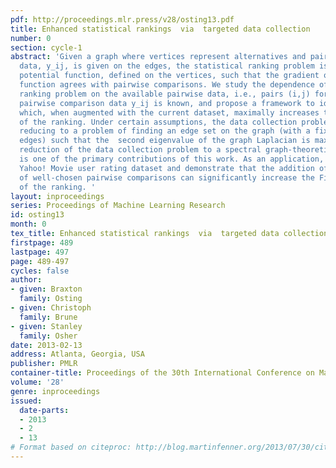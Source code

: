 ```yaml
---
pdf: http://proceedings.mlr.press/v28/osting13.pdf
title: Enhanced statistical rankings  via  targeted data collection
number: 0
section: cycle-1
abstract: 'Given a graph where vertices represent alternatives and pairwise comparison
  data, y_ij, is given on the edges, the statistical ranking problem is to find a
  potential function, defined on the vertices, such that the gradient of the potential
  function agrees with pairwise comparisons. We study the dependence of the statistical
  ranking problem on the available pairwise data, i.e., pairs (i,j) for which the
  pairwise comparison data y_ij is known, and propose a framework to identify data
  which, when augmented with the current dataset, maximally increases the Fisher information
  of the ranking. Under certain assumptions, the data collection problem decouples,
  reducing to a problem of finding an edge set on the graph (with a fixed number of
  edges) such that the  second eigenvalue of the graph Laplacian is maximal. This
  reduction of the data collection problem to a spectral graph-theoretic question
  is one of the primary contributions of this work. As an application, we study the
  Yahoo! Movie user rating dataset and demonstrate that the addition of a small number
  of well-chosen pairwise comparisons can significantly increase the Fisher informativeness
  of the ranking. '
layout: inproceedings
series: Proceedings of Machine Learning Research
id: osting13
month: 0
tex_title: Enhanced statistical rankings  via  targeted data collection
firstpage: 489
lastpage: 497
page: 489-497
cycles: false
author:
- given: Braxton
  family: Osting
- given: Christoph
  family: Brune
- given: Stanley
  family: Osher
date: 2013-02-13
address: Atlanta, Georgia, USA
publisher: PMLR
container-title: Proceedings of the 30th International Conference on Machine Learning
volume: '28'
genre: inproceedings
issued:
  date-parts:
  - 2013
  - 2
  - 13
# Format based on citeproc: http://blog.martinfenner.org/2013/07/30/citeproc-yaml-for-bibliographies/
---
```

